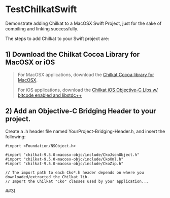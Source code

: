 # TestChilkatSwift
Demonstrate adding Chilkat to a MacOSX Swift Project, just for the sake of compiling and linking successfully.

The steps to add Chilkat to your Swift project are:

## 1) Download the Chilkat Cocoa Library for MacOSX or iOS

<blockquote>
  For MacOSX applications, download the <a href="http://chilkatsoft.com/downloads_objc.asp">Chilkat Cocoa library for MacOSX</a>.
  
  For iOS applications, download the <a href="http://chilkatsoft.com/downloads_ios.asp">Chilkat iOS Objective-C Libs w/ bitcode enabled and libstdc++</a>
</blockquote>

## 2) Add an Objective-C Bridging Header to your project.

Create a .h header file named YourProject-Bridging-Header.h, and insert the following:
```
#import <Foundation/NSObject.h>

#import "chilkat-9.5.0-macosx-objc/include/CkoJsonObject.h"
#import "chilkat-9.5.0-macosx-objc/include/CkoXml.h"
#import "chilkat-9.5.0-macosx-objc/include/CkoZip.h"

// The import path to each Cko*.h header depends on where you downloaded/extracted the Chilkat lib.
// Import the Chilkat "Cko" classes used by your application...
```
##3) 
